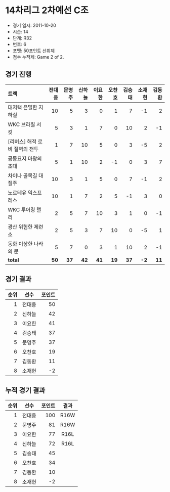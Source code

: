# 14차리그 2차예선 C조

- 경기 일시: 2011-10-20
- 시즌: 14
- 단계: R32
- 번호: 6
- 포맷: 50포인트 선취제
- 점수 누적제: Game 2 of 2.





## 경기 진행

| 트랙 | 전대웅 | 문명주 | 신하늘 | 이요한 | 오찬호 | 김승태 | 소재현 | 김동환 |
|:---|---:|---:|---:|---:|---:|---:|---:|---:|
| 대저택 은밀한 지하실 | 10 | 5 | 3 | 0 | 1 | 7 | -1 | 2 |
| WKC 브라질 서킷 | 5 | 3 | 1 | 7 | 0 | 10 | 2 | -1 |
| [리버스] 해적 로비 절벽의 전투 | 1 | 7 | 10 | 5 | 0 | 3 | -5 | 2 |
| 공동묘지 마왕의 초대 | 5 | 1 | 10 | 2 | -1 | 0 | 3 | 7 |
| 차이나 골목길 대질주 | 10 | 3 | 1 | 5 | 0 | 7 | -1 | 2 |
| 노르테유 익스프레스 | 10 | 1 | 7 | 2 | 5 | -1 | 3 | 0 |
| WKC 투어링 랠리 | 2 | 5 | 7 | 10 | 3 | 1 | 0 | -1 |
| 광산 위험한 제련소 | 2 | 5 | 3 | 7 | 10 | 0 | -5 | 1 |
| 동화 이상한 나라의 문 | 5 | 7 | 0 | 3 | 1 | 10 | 2 | -1 |
| __total__ | __50__ | __37__ | __42__ | __41__ | __19__ | __37__ | __-2__ | __11__ |




## 경기 결과

| 순위 | 선수 | 포인트 |
|---:|:---:|---:|
| 1 | 전대웅 | 50 |
| 2 | 신하늘 | 42 |
| 3 | 이요한 | 41 |
| 4 | 김승태 | 37 |
| 5 | 문명주 | 37 |
| 6 | 오찬호 | 19 |
| 7 | 김동환 | 11 |
| 8 | 소재현 | -2 |

## 누적 경기 결과

| 순위 | 선수 | 포인트 | 결과 |
|---:|:---:|---:|:---:|
| 1 | 전대웅 | 100 | R16W |
| 2 | 문명주 | 81 | R16W |
| 3 | 이요한 | 77 | R16L |
| 4 | 신하늘 | 72 | R16L |
| 5 | 김승태 | 45 |  |
| 6 | 오찬호 | 34 |  |
| 7 | 김동환 | 10 |  |
| 8 | 소재현 | -2 |  |

